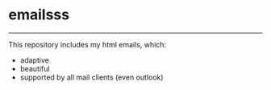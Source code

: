 # emailsss

---

This repository includes my html emails, which:
- adaptive
- beautiful
- supported by all mail clients (even outlook)
